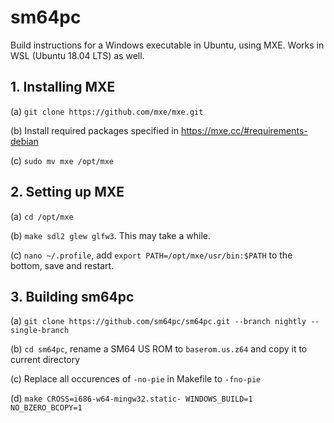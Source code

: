 # sm64pc

Build instructions for a Windows executable in Ubuntu, using MXE. Works in WSL (Ubuntu 18.04 LTS) as well.

## 1. Installing MXE
(a) `git clone https://github.com/mxe/mxe.git`

(b) Install required packages specified in https://mxe.cc/#requirements-debian

(c) `sudo mv mxe /opt/mxe`


## 2. Setting up MXE
(a) `cd /opt/mxe`

(b) `make sdl2 glew glfw3`. This may take a while.

(c) `nano ~/.profile`, add `export PATH=/opt/mxe/usr/bin:$PATH` to the bottom, save and restart.


## 3. Building sm64pc
(a) `git clone https://github.com/sm64pc/sm64pc.git --branch nightly --single-branch`

(b) `cd sm64pc`, rename a SM64 US ROM to `baserom.us.z64` and copy it to current directory

(c) Replace all occurences of `-no-pie` in Makefile to `-fno-pie`

(d) `make CROSS=i686-w64-mingw32.static- WINDOWS_BUILD=1 NO_BZERO_BCOPY=1`
